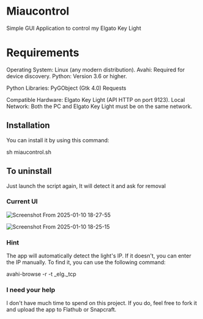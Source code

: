 # Miaucontrol

Simple GUI Application to control my Elgato Key Light

# Requirements

Operating System: Linux (any modern distribution).
Avahi: Required for device discovery.
Python: Version 3.6 or higher.

Python Libraries:
PyGObject (Gtk 4.0)
Requests

Compatible Hardware: Elgato Key Light (API HTTP on port 9123).
Local Network: Both the PC and Elgato Key Light must be on the same network. 

## Installation


You can install it by using this command:

sh miaucontrol.sh

## To uninstall

Just launch the script again, It will detect it and ask for removal

### Current UI
![Screenshot From 2025-01-10 18-27-55](https://github.com/user-attachments/assets/aab0b587-3d62-42a2-9a54-ce4f580f311d)

![Screenshot From 2025-01-10 18-25-15](https://github.com/user-attachments/assets/66218190-43a7-4d12-9b70-e241535eb591)

### Hint

The app will automatically detect the light's IP. If it doesn't, you can enter the IP manually. To find it, you can use the following command:

avahi-browse -r -t _elg._tcp

### I need your help

I don't have much time to spend on this project. If you do, feel free to fork it and upload the app to Flathub or Snapcraft.
